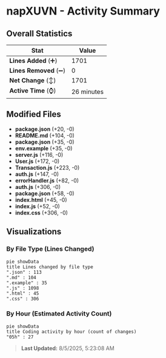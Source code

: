# napXUVN - Activity Summary 

## Overall Statistics

| Stat                   | Value                                                             |
| ---------------------- | ----------------------------------------------------------------- |
| **Lines Added** (➕)   | 1701                                          |
| **Lines Removed** (➖) | 0                                        |
| **Net Change** (↕)    | 1701                |
| **Active Time** (⌚)   | 26 minutes |


## Modified Files
- **package.json** (+20, -0)
- **README.md** (+104, -0)
- **package.json** (+35, -0)
- **env.example** (+35, -0)
- **server.js** (+116, -0)
- **User.js** (+172, -0)
- **Transaction.js** (+223, -0)
- **auth.js** (+147, -0)
- **errorHandler.js** (+82, -0)
- **auth.js** (+306, -0)
- **package.json** (+58, -0)
- **index.html** (+45, -0)
- **index.js** (+52, -0)
- **index.css** (+306, -0)

## Visualizations

### By File Type (Lines Changed)

```mermaid
pie showData
title Lines changed by file type
".json" : 113
".md" : 104
".example" : 35
".js" : 1098
".html" : 45
".css" : 306
```

### By Hour (Estimated Activity Count)

```mermaid
pie showData
title Coding activity by hour (count of changes)
"05h" : 27
```


> **Last Updated:** 8/5/2025, 5:23:08 AM